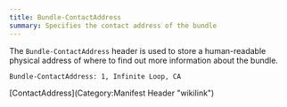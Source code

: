 ```yaml
---
title: Bundle-ContactAddress
summary: Specifies the contact address of the bundle
---
```


The `Bundle-ContactAddress` header is used to store a human-readable
physical address of where to find out more information about the bundle.

`Bundle-ContactAddress: 1, Infinite Loop, CA`

[ContactAddress](Category:Manifest Header "wikilink")

